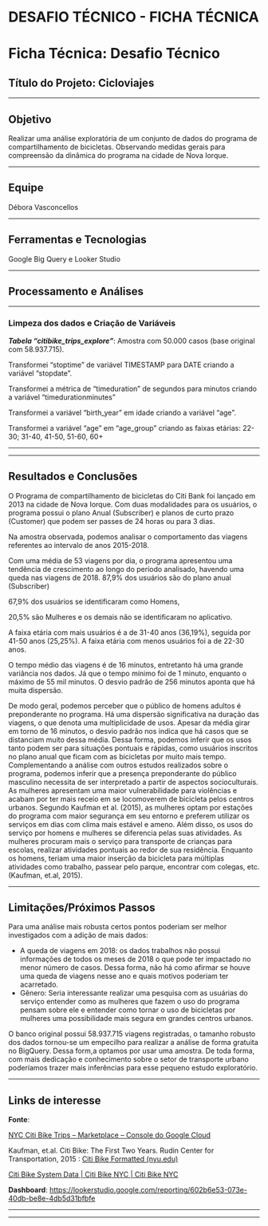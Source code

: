 # DESAFIO TÉCNICO - FICHA TÉCNICA

# Ficha Técnica: Desafio Técnico

## Título do Projeto: Cicloviajes

---

## Objetivo

Realizar uma análise exploratória de um conjunto de dados do programa de compartilhamento de bicicletas. Observando medidas gerais para compreensão da dinâmica do programa na cidade de Nova Iorque. 

---

## Equipe

Débora Vasconcellos

---

## Ferramentas e Tecnologias

Google Big Query e Looker Studio

---

## Processamento e Análises

---

### Limpeza dos dados e Criação de Variáveis

***Tabela “citibike_trips_explore”***:
Amostra com 50.000 casos (base original com 58.937.715). 

Transformei “stoptime” de variável TIMESTAMP para DATE criando a variável “stopdate”. 

Transformei a métrica de “timeduration” de segundos para minutos criando a variável “timedurationminutes”

Transformei a variável “birth_year” em idade criando a variável “age”.

Transformei a variável “age” em “age_group” criando as faixas etárias: 22-30; 31-40, 41-50, 51-60, 60+

---

---

## Resultados e Conclusões

O Programa de compartilhamento de bicicletas do Citi Bank foi lançado em 2013 na cidade de Nova Iorque. Com duas modalidades para os usuários, o programa possui o plano Anual (Subscriber) e planos de curto prazo (Customer) que podem ser passes de 24 horas ou para 3 dias.

Na amostra observada, podemos analisar o comportamento das viagens referentes ao intervalo de anos 2015-2018. 

Com uma média de 53 viagens por dia, o programa apresentou uma tendência de crescimento ao longo do período analisado, havendo uma queda nas viagens de 2018. 87,9% dos usuários são do plano anual (Subscriber)

67,9% dos usuários se identificaram como Homens, 

20,5% são Mulheres e os demais não se identificaram no aplicativo. 

A faixa etária com mais usuários é a de 31-40 anos (36,19%), seguida por 41-50 anos (25,25%). A faixa etária com menos usuários foi a de 22-30 anos. 

O tempo médio das viagens é de 16 minutos, entretanto há uma grande variância nos dados. Já que o tempo mínimo foi de 1 minuto, enquanto o máximo de 55 mil minutos. O desvio padrão de 256 minutos aponta que há muita dispersão. 

De modo geral, podemos perceber que o público de homens adultos é preponderante no programa. Há uma dispersão significativa na duração das viagens, o que denota uma multiplicidade de usos. Apesar da média girar em torno de 16 minutos, o desvio padrão nos indica que há casos que se distanciam muito dessa média. Dessa forma, podemos inferir que os usos tanto podem ser para situações pontuais e rápidas, como usuários inscritos no plano anual que ficam com as bicicletas por muito mais tempo.  
Complementando a análise com outros estudos realizados sobre o programa, podemos inferir que a presença preponderante do público masculino necessita de ser interpretado a partir de aspectos socioculturais. As mulheres apresentam uma maior vulnerabilidade para violências e acabam por ter mais receio em se locomoverem de bicicleta pelos centros urbanos. Segundo Kaufman et al. (2015), as mulheres optam por estações do programa com maior segurança em seu entorno e preferem utilizar os serviços em dias com clima mais estável e ameno. Além disso, os usos do serviço por homens e mulheres se diferencia pelas suas atividades. As mulheres procuram mais o serviço para transporte de crianças para escolas, realizar atividades pontuais ao redor de sua residência. Enquanto os homens, teriam uma maior inserção da bicicleta para múltiplas atividades como trabalho, passear pelo parque, encontrar com colegas, etc. (Kaufman, et.al, 2015).

---

## Limitações/Próximos Passos

Para uma análise mais robusta certos pontos poderiam ser melhor investigados com a adição de mais dados:

- A queda de viagens em 2018: os dados trabalhos não possui informações de todos os meses de 2018 o que pode ter impactado no menor número de casos. Dessa forma, não há como afirmar se houve uma queda de viagens nesse ano e quais motivos poderiam ter acarretado.
- Gênero: Seria interessante realizar uma pesquisa com as usuárias do serviço entender como as mulheres que fazem o uso do programa pensam sobre ele e entender como tornar o uso de bicicletas por mulheres uma possibilidade mais segura em grandes centros urbanos.

O banco original possui 58.937.715 viagens registradas, o tamanho robusto dos dados tornou-se um empecilho para realizar a análise de forma gratuita no BigQuery. Dessa form,a optamos por usar uma amostra. De toda forma, com mais dedicação e conhecimento sobre o setor de transporte urbano poderíamos trazer mais inferências para esse pequeno estudo exploratório. 

---

## Links de interesse

**Fonte**:

[NYC Citi Bike Trips – Marketplace – Console do Google Cloud](https://console.cloud.google.com/marketplace/product/city-of-new-york/nyc-citi-bike?project=data-sandbox-319716)

Kaufman, et.al. Citi Bike: The First Two Years. Rudin Center for Transportation, 2015 : [Citi Bike Formatted (nyu.edu)](https://wagner.nyu.edu/files/faculty/publications/Citi_Bike_First_Two_Years_RudinCenter.pdf)

[Citi Bike System Data | Citi Bike NYC | Citi Bike NYC](https://citibikenyc.com/system-data)

**Dashboard**: https://lookerstudio.google.com/reporting/602b6e53-073e-40db-be8e-4db5d31bfbfe


---

---

